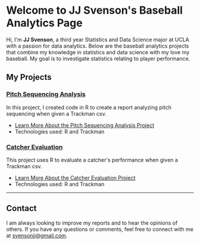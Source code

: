 # Welcome to JJ Svenson's Baseball Analytics Page

Hi, I'm **JJ Svenson**, a third year Statistics and Data Science major at UCLA with a passion for data analytics. Below are the baseball analytics projects that combine my knowledge in statistics and data science with my love my baseball. My goal is to investigate statistics relating to player performance.


## My Projects

### [Pitch Sequencing Analysis]()
In this project, I created code in R to create a report analyzing pitch sequencing when given a Trackman csv.

- [Learn More About the Pitch Sequencing Analysis Project](sequencing.md)
- Technologies used: R and Trackman

### [Catcher Evaluation]()
This project uses R to evaluate a catcher's performance when given a Trackman csv.

- [Learn More About the Catcher Evaluation Project](catching.md)
- Technologies used: R and Trackman

---

## Contact

I am always looking to improve my reports and to hear the opinions of others. If you have any questions or comments, feel free to connect with me at [svensonjj@gmail.com](mailto:svensonjj@gmail.com).
